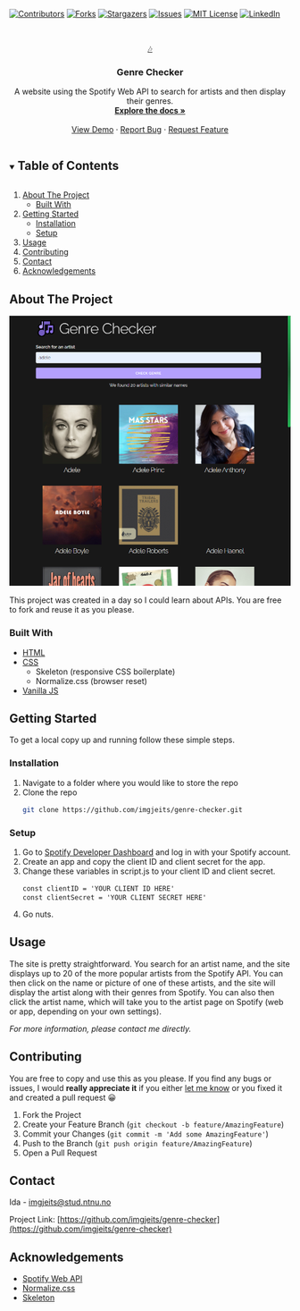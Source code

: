 [![Contributors][contributors-shield]][contributors-url]
[![Forks][forks-shield]][forks-url]
[![Stargazers][stars-shield]][stars-url]
[![Issues][issues-shield]][issues-url]
[![MIT License][license-shield]][license-url]
[![LinkedIn][linkedin-shield]][linkedin-url]

<!-- PROJECT LOGO -->
<br />
<p align="center">
  <a href="https://github.com/imgjeits/genre-checker">
    🎶
  </a>

  <h3 align="center">Genre Checker</h3>

  <p align="center">
    A website using the Spotify Web API to search for artists and then display their genres.
    <br />
    <a href="https://github.com/imgjeits/genre-checker"><strong>Explore the docs »</strong></a>
    <br />
    <br />
    <a href="https://github.com/imgjeits/genre-checker">View Demo</a>
    ·
    <a href="https://github.com/imgjeits/genre-checker/issues">Report Bug</a>
    ·
    <a href="https://github.com/imgjeits/genre-checker/issues">Request Feature</a>
  </p>
</p>

<!-- TABLE OF CONTENTS -->
<details open="open">
  <summary><h2 style="display: inline-block">Table of Contents</h2></summary>
  <ol>
    <li>
      <a href="#about-the-project">About The Project</a>
      <ul>
        <li><a href="#built-with">Built With</a></li>
      </ul>
    </li>
    <li>
      <a href="#getting-started">Getting Started</a>
      <ul>
        <li><a href="#installation">Installation</a></li>
        <li><a href="#setup">Setup</a></li>
      </ul>
    </li>
    <li><a href="#usage">Usage</a></li>
    <li><a href="#contributing">Contributing</a></li>
    <li><a href="#contact">Contact</a></li>
    <li><a href="#acknowledgements">Acknowledgements</a></li>
  </ol>
</details>

<!-- ABOUT THE PROJECT -->

## About The Project

![Product Name Screen Shot](/images/screenshot.png)

This project was created in a day so I could learn about APIs. You are free to fork and reuse it as you please.

### Built With

-   [HTML](https://github.com/topics/html)
-   [CSS](https://github.com/topics/css)
    -   Skeleton (responsive CSS boilerplate)
    -   Normalize.css (browser reset)
-   [Vanilla JS](https://github.com/topics/javascript)

<!-- GETTING STARTED -->

## Getting Started

To get a local copy up and running follow these simple steps.

### Installation

1. Navigate to a folder where you would like to store the repo
2. Clone the repo
    ```sh
    git clone https://github.com/imgjeits/genre-checker.git
    ```

### Setup

1. Go to [Spotify Developer Dashboard](https://developer.spotify.com/dashboard/) and log in with your Spotify account.
2. Create an app and copy the client ID and client secret for the app.
3. Change these variables in script.js to your client ID and client secret.
    ```
    const clientID = 'YOUR CLIENT ID HERE'
    const clientSecret = 'YOUR CLIENT SECRET HERE'
    ```
4. Go nuts.

<!-- USAGE EXAMPLES -->

## Usage

The site is pretty straightforward. You search for an artist name, and the site displays up to 20 of the more popular artists from the Spotify API. You can then click on the name or picture of one of these artists, and the site will display the artist along with their genres from Spotify. You can also then click the artist name, which will take you to the artist page on Spotify (web or app, depending on your own settings).

_For more information, please contact me directly._

<!-- CONTRIBUTING -->

## Contributing

You are free to copy and use this as you please. If you find any bugs or issues, I would **really appreciate it** if you either [let me know](https://github.com/imgjeits/genre-checker/issues/new) or you fixed it and created a pull request 😀

1. Fork the Project
2. Create your Feature Branch (`git checkout -b feature/AmazingFeature`)
3. Commit your Changes (`git commit -m 'Add some AmazingFeature'`)
4. Push to the Branch (`git push origin feature/AmazingFeature`)
5. Open a Pull Request

<!-- CONTACT -->

## Contact

Ida - imgjeits@stud.ntnu.no

Project Link: [https://github.com/imgjeits/genre-checker](https://github.com/imgjeits/genre-checker)

<!-- ACKNOWLEDGEMENTS -->

## Acknowledgements

-   [Spotify Web API](https://developer.spotify.com/documentation/web-api/)
-   [Normalize.css](https://necolas.github.io/normalize.css/)
-   [Skeleton](http://getskeleton.com/)

<!-- MARKDOWN LINKS & IMAGES -->
<!-- https://www.markdownguide.org/basic-syntax/#reference-style-links -->

[contributors-shield]: https://img.shields.io/github/contributors/imgjeits/repo.svg?style=for-the-badge
[contributors-url]: https://github.com/imgjeits/repo/graphs/contributors
[forks-shield]: https://img.shields.io/github/forks/imgjeits/repo.svg?style=for-the-badge
[forks-url]: https://github.com/imgjeits/repo/network/members
[stars-shield]: https://img.shields.io/github/stars/imgjeits/repo.svg?style=for-the-badge
[stars-url]: https://github.com/imgjeits/repo/stargazers
[issues-shield]: https://img.shields.io/github/issues/imgjeits/repo.svg?style=for-the-badge
[issues-url]: https://github.com/imgjeits/repo/issues
[license-shield]: https://img.shields.io/github/license/imgjeits/repo.svg?style=for-the-badge
[license-url]: https://github.com/imgjeits/repo/blob/master/LICENSE.txt
[linkedin-shield]: https://img.shields.io/badge/-LinkedIn-black.svg?style=for-the-badge&logo=linkedin&colorB=555
[linkedin-url]: https://linkedin.com/in/imgjeits
